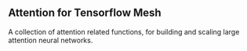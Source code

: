 ## Attention for Tensorflow Mesh

A collection of attention related functions, for building and scaling large attention neural networks.
